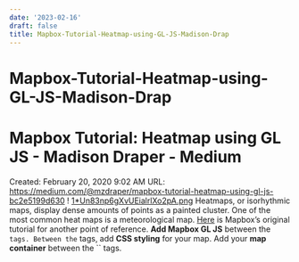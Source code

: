 ```yaml
---
date: '2023-02-16'
draft: false
title: Mapbox-Tutorial-Heatmap-using-GL-JS-Madison-Drap
---
```


# Mapbox-Tutorial-Heatmap-using-GL-JS-Madison-Drap

# Mapbox Tutorial: Heatmap using GL JS - Madison Draper - Medium
Created: February 20, 2020 9:02 AM
URL: https://medium.com/@mzdraper/mapbox-tutorial-heatmap-using-gl-js-bc2e5199d630
!
[1*Un83np6gXvUEialrlXo2pA.png](Mapbox%20Tutorial%20Heatmap%20using%20GL%20JS%20-%20Madison%20Drap%20d8b3d263afa74b13a4694c6280cd8e2f/1Un83np6gXvUEialrlXo2pA.png)
Heatmaps, or isorhythmic maps, display dense amounts of points as a painted cluster.
One of the most common heat maps is a meteorological map.
[Here](https://www.mapbox.com/help/make-a-heatmap-with-mapbox-gl-js/) is Mapbox’s original tutorial for another point of reference.
**Add Mapbox GL JS** between the `` tags.
Between the `` tags, add **CSS styling** for your map.
Add your **map container** between the `` tags.
